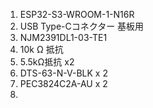 1. ESP32-S3-WROOM-1-N16R
2. USB Type-Cコネクター 基板用
3. NJM2391DL1-03-TE1
4. 10k Ω 抵抗
5. 5.5kΩ抵抗 x2
6. DTS-63-N-V-BLK x 2
7. PEC3824C2A-AU x 2
8. 